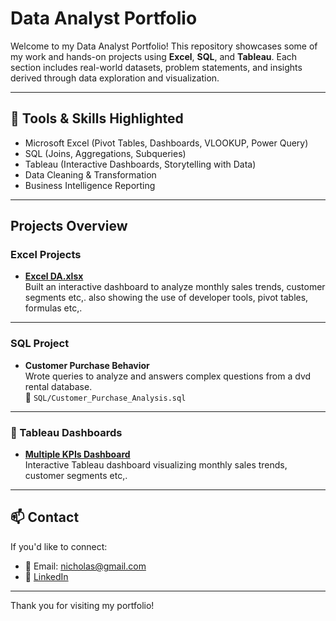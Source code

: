# Data Analyst Portfolio

Welcome to my Data Analyst Portfolio! This repository showcases some of my work and hands-on projects using **Excel**, **SQL**, and **Tableau**. Each section includes real-world datasets, problem statements, and insights derived through data exploration and visualization.

---

## 🔧 Tools & Skills Highlighted

- Microsoft Excel (Pivot Tables, Dashboards, VLOOKUP, Power Query)
- SQL (Joins, Aggregations, Subqueries)
- Tableau (Interactive Dashboards, Storytelling with Data)
- Data Cleaning & Transformation
- Business Intelligence Reporting

---

## Projects Overview

### Excel Projects
- **[Excel DA.xlsx](Excel%20DA.xlsx)**  
  Built an interactive dashboard to analyze monthly sales trends, customer segments etc,. also showing the use of developer tools, pivot tables, formulas etc,.

---

### SQL Project
- **Customer Purchase Behavior**  
  Wrote queries to analyze and answers complex questions from a dvd rental database.  
  📄 `SQL/Customer_Purchase_Analysis.sql`


---

### 🔵 Tableau Dashboards
- **[Multiple KPIs Dashboard](https://public.tableau.com/views/MULTIPLEVIZ_16857292310140/Dashboard1)**  
  Interactive Tableau dashboard visualizing monthly sales trends, customer segments etc,.

---

## 📫 Contact

If you'd like to connect:

- 📧 Email: nicholas@gmail.com  
- 🔗 [LinkedIn](https://linkedin.com/in/your-profile)

---

Thank you for visiting my portfolio!
